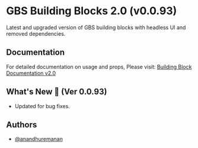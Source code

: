 # GBS Building Blocks 2.0 (v0.0.93)

Latest and upgraded version of GBS building blocks with headless UI and removed dependencies.

## Documentation

For detailed documentation on usage and props, Please visit: [Building Block Documentation v2.0](https://blackmax-designs.gitbook.io/building-block-v2.0)

## What's New 🎉 (Ver 0.0.93)

- Updated for bug fixes.

## Authors

- [@anandhuremanan](https://www.github.com/anandhuremanan)
